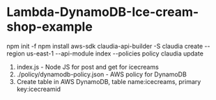 # Lambda-DynamoDB-Ice-cream-shop-example

npm init -f
npm install aws-sdk claudia-api-builder -S 
claudia create --region us-east-1 --api-module index --policies policy
claudia update

1. index.js - Node JS for post and get for icecreams
2. ./policy/dynamodb-policy.json - AWS policy for DynamoDB
3. Create table in AWS DynamoDB, table name:icecreams, primary key:icecreamid

